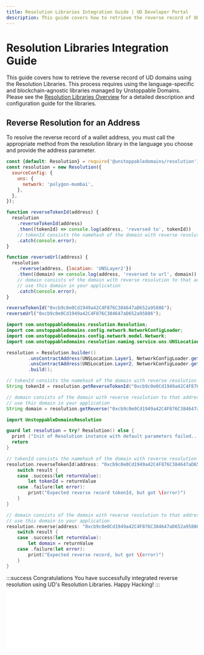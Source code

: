 ```yaml
---
title: Resolution Libraries Integration Guide | UD Developer Portal
description: This guide covers how to retrieve the reverse record of UD domains using the Resolution Libraries. This process requires using the language-specific and blockchain-agnostic libraries managed by Unstoppable Domains.
---
```


# Resolution Libraries Integration Guide

This guide covers how to retrieve the reverse record of UD domains using the Resolution Libraries. This process requires using the language-specific and blockchain-agnostic libraries managed by Unstoppable Domains. Please see the [Resolution Libraries Overview](../../developer-toolkit/resolution-libraries/libraries-overview.md) for a detailed description and configuration guide for the libraries.

## Reverse Resolution for an Address

To resolve the reverse record of a wallet address, you must call the appropriate method from the resolution library in the language you choose and provide the address parameter.

```javascript JavaScript
const {default: Resolution} = require('@unstoppabledomains/resolution');
const resolution = new Resolution({
  sourceConfig: {
    uns: {
      network: 'polygon-mumbai',
    },
  },
});

function reverseTokenId(address) {
  resolution
    .reverseTokenId(address)
    .then((tokenId) => console.log(address, 'reversed to', tokenId))
    // tokenId consists the namehash of the domain with reverse resolution to that address
    .catch(console.error);
}

function reverseUrl(address) {
  resolution
    .reverse(address, {location: 'UNSLayer2'})
    .then((domain) => console.log(address, 'reversed to url', domain))
    // domain consists of the domain with reverse resolution to that address
    // use this domain in your application
    .catch(console.error);
}

reverseTokenId("0xcb9c0e0Cd1949a42C4F876C384647aD652a95886");
reverseUrl("0xcb9c0e0Cd1949a42C4F876C384647aD652a95886");
```

```java Java
import com.unstoppabledomains.resolution.Resolution;
import com.unstoppabledomains.config.network.NetworkConfigLoader;
import com.unstoppabledomains.config.network.model.Network;
import com.unstoppabledomains.resolution.naming.service.uns.UNSLocation;

resolution = Resolution.builder()
        .unsContractAddress(UNSLocation.Layer1, NetworkConfigLoader.getContractAddress(Network.GOERLI, "ProxyReader"))
        .unsContractAddress(UNSLocation.Layer2, NetworkConfigLoader.getContractAddress(Network.MUMBAI_TESTNET, "ProxyReader"))
        .build();

// tokenId consists the namehash of the domain with reverse resolution to that address
String tokenId = resolution.getReverseTokenId("0xcb9c0e0Cd1949a42C4F876C384647aD652a95886");

// domain consists of the domain with reverse resolution to that address
// use this domain in your application
String domain = resolution.getReverse("0xcb9c0e0Cd1949a42C4F876C384647aD652a95886");
```

```swift Swift
import UnstoppableDomainsResolution

guard let resolution = try? Resolution() else {
  print ("Init of Resolution instance with default parameters failed...")
  return
}

// tokenId consists the namehash of the domain with reverse resolution to that address
resolution.reverseTokenId(address: "0xcb9c0e0Cd1949a42C4F876C384647aD652a95886", location: nil) { (result) in
    switch result {
    case .success(let returnValue):
        let tokenId = returnValue
    case .failure(let error):
        print("Expected reverse record tokenId, but got \(error)")
    }
}

// domain consists of the domain with reverse resolution to that address
// use this domain in your application
resolution.reverse(address: "0xcb9c0e0Cd1949a42C4F876C384647aD652a95886", location: nil) { (result) in
    switch result {
    case .success(let returnValue):
        let domain = returnValue
    case .failure(let error):
        print("Expected reverse record, but got \(error)")
    }
}
```

:::success Congratulations
You have successfully integrated reverse resolution using UD's Resolution Libraries. Happy Hacking!
:::

<embed src="/snippets/_discord.md" />
